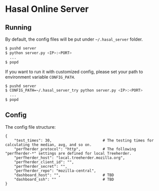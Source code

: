 # Hasal Online Server

## Running

By default, the config files will be put under `~/.hasal_server` folder.

```bash
$ pushd server
$ python server.py <IP>:<PORT>
  ...
$ popd
```

If you want to run it with customized config, please set your path to environment variable `CONFIG_PATH`.

```bash
$ pushd server
$ CONFIG_PATH=~/.hasal_server_try python server.py <IP>:<PORT>
  ...
$ popd
```

## Config

The config file structure:

```text
{
    "test_times": 30,                       # The testing times for calculating the median, avg, and so on.
    "perfherder_protocol": "http",          # The following "perfherder-*" settings are defined for local Treeherder.
    "perfherder_host": "local.treeherder.mozilla.org",
    "perfherder_client_id": "",
    "perfherder_secret": "",
    "perfherder_repo": "mozilla-central",
    "dashboard_host": "",                   # TBD
    "dashboard_ssh": ""                     # TBD
}
```
